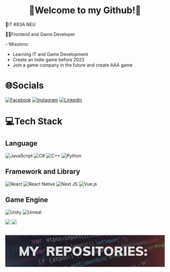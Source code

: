 <div align="center">
    <h1>👋Welcome to my Github!👋</h1>
</div>

<div>
    <p>🎒IT K63A NEU</p>
    <p>🧑‍💻Frontend and Game Developer</p>
    <p>✅Missions:</p>
    <ul>
        <li>Learning IT and Game Development</li>
        <li>Create an indie game before 2023</li>
        <li>Join a game company in the future and create AAA game</li>
    </ul>
</div>

# 🌐Socials
[![Facebook](https://img.shields.io/badge/Facebook-%231877F2.svg?logo=Facebook&logoColor=white)](https://facebook.com/ngtzzz) [![Instagram](https://img.shields.io/badge/Instagram-%23E4405F.svg?logo=Instagram&logoColor=white)](https://instagram.com/ngt.exe) [![LinkedIn](https://img.shields.io/badge/LinkedIn-%230077B5.svg?logo=linkedin&logoColor=white)](https://linkedin.com/in/ngt-zzz) 

# 💻Tech Stack
## Language
![JavaScript](https://img.shields.io/badge/javascript-%23323330.svg?style=for-the-badge&logo=javascript&logoColor=%23F7DF1E) ![C#](https://img.shields.io/badge/c%23-%23239120.svg?style=for-the-badge&logo=c-sharp&logoColor=white) ![C++](https://img.shields.io/badge/c++-%2300599C.svg?style=for-the-badge&logo=c%2B%2B&logoColor=white) ![Python](https://img.shields.io/badge/python-3670A0?style=for-the-badge&logo=python&logoColor=ffdd54)
## Framework and Library
 ![React](https://img.shields.io/badge/react-%2320232a.svg?style=for-the-badge&logo=react&logoColor=%2361DAFB) ![React Native](https://img.shields.io/badge/react_native-%2320232a.svg?style=for-the-badge&logo=react&logoColor=%2361DAFB) ![Next JS](https://img.shields.io/badge/Next-black?style=for-the-badge&logo=next.js&logoColor=white) ![Vue.js](https://img.shields.io/badge/vuejs-%2335495e.svg?style=for-the-badge&logo=vuedotjs&logoColor=%234FC08D)
## Game Engine
![Unity](https://img.shields.io/badge/UNITY-%23323330.svg?style=for-the-badge&logo=unity&logoColor=%FFFFFF)
![Unreal](https://img.shields.io/badge/unreal_engine-black.svg?style=for-the-badge&logo=unreal-engine&logoColor=#0E1128)

<div>
    <img src='https://github-readme-stats.vercel.app/api?username=anhtuanzzz&show_icons=true&theme=nightowl' height="175m" />
    <img src="https://github-readme-stats.vercel.app/api/top-langs/?username=anhtuanzzz&layout=compact&theme=nightowl" height="175em" />
</div>

<br/>


![Image](projects.png "project")
